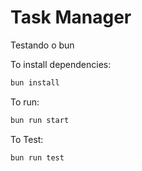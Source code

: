 # Task Manager

Testando o bun

To install dependencies:

```bash
bun install
```

To run:

```bash
bun run start
```

To Test:

```bash
bun run test
```
